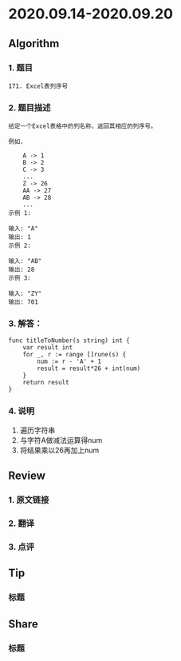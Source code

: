 # 2020.09.14-2020.09.20

## Algorithm
### 1. 题目
```
171. Excel表列序号
```
### 2. 题目描述
```
给定一个Excel表格中的列名称，返回其相应的列序号。

例如，

    A -> 1
    B -> 2
    C -> 3
    ...
    Z -> 26
    AA -> 27
    AB -> 28 
    ...
示例 1:

输入: "A"
输出: 1
示例 2:

输入: "AB"
输出: 28
示例 3:

输入: "ZY"
输出: 701
```

### 3. 解答：
```golang
func titleToNumber(s string) int {
	var result int
	for _, r := range []rune(s) {
		num := r - 'A' + 1
		result = result*26 + int(num)
	}
	return result
}
```
### 4. 说明
1. 遍历字符串
2. 与字符A做减法运算得num
3. 将结果乘以26再加上num

## Review
### 1. 原文链接


### 2. 翻译


### 3. 点评


## Tip
### 标题


## Share
### 标题